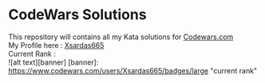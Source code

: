 # CodeWars Solutions
This repository will contains all my Kata solutions for [Codewars.com](https://codewars.com)  
My Profile here : [Xsardas665](https://www.codewars.com/users/Xsardas665)  
Current Rank :  
![alt text][banner]
[banner]: https://www.codewars.com/users/Xsardas665/badges/large "current rank"